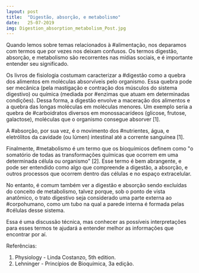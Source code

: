 ```yaml
---
layout: post
title:  "Digestão, absorção, e metabolismo"
date:   25-07-2019
img: Digestion_absorption_metabolism_Post.jpg
---
```


Quando lemos sobre temas relacionados à #alimentação, nos deparamos com termos que por vezes nos deixam confusos. Os termos digestão, absorção, e metabolismo são recorrentes nas mídias sociais, e é importante entender seu significado.

Os livros de fisiologia costumam caracterizar a #digestão como a quebra dos alimentos em moléculas absorvíveis pelo organismo. Essa quebra pode ser mecânica (pela mastigação e contração dos músculos do sistema digestivo) ou química (mediada por #enzimas que atuam em determinadas condições). Dessa forma, a digestão envolve a maceração dos alimentos e a quebra das longas moléculas em moléculas menores. Um exemplo seria a quebra de #carboidratos diversos em monossacarídeos (glicose, frutose, galactose), moléculas que o organismo consegue absorver [1].

A #absorção, por sua vez, é o movimento dos #nutrientes, água, e eletrólitos da cavidade (ou lúmen) intestinal até a corrente sanguínea [1].

Finalmente, #metabolismo é um termo que os bioquímicos definem como "o somatório de todas as transformações químicas que ocorrem em uma determinada célula ou organismo" [2]. Esse termo é bem abrangente, e pode ser entendido como algo que compreende a digestão, a absorção, e outros processos que ocorrem dentro das células e no espaço extracelular.

No entanto, é comum também ver a digestão e absorção sendo excluídas do conceito de metabolismo, talvez porque, sob o ponto de vista anatômico, o trato digestivo seja considerado uma parte externa ao #corpohumano, como um tubo na qual a parede interna é formada pelas #células desse sistema. 

Essa é uma discussão técnica, mas conhecer as possíveis interpretações para esses termos te ajudará a entender melhor as informações que encontrar por aí.

Referências:
1.	Physiology - Linda Costanzo, 5th edition.
2.	Lehninger - Princípios de Bioquímica, 3a edição.

